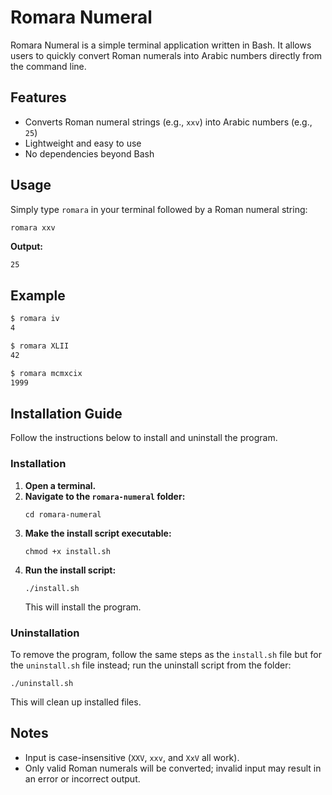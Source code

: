 # Romara Numeral

Romara Numeral is a simple terminal application written in Bash. It allows users to quickly convert Roman numerals into Arabic numbers directly from the command line.

## Features

- Converts Roman numeral strings (e.g., `xxv`) into Arabic numbers (e.g., `25`)
- Lightweight and easy to use
- No dependencies beyond Bash

## Usage

Simply type `romara` in your terminal followed by a Roman numeral string:

```bash
romara xxv
```

**Output:**
```
25
```

## Example

```bash
$ romara iv
4

$ romara XLII
42

$ romara mcmxcix
1999
```

## Installation Guide

Follow the instructions below to install and uninstall the program.

### Installation

1. **Open a terminal.**
2. **Navigate to the `romara-numeral` folder:**
   ```
   cd romara-numeral
   ```
3. **Make the install script executable:**
   ```
   chmod +x install.sh
   ```
4. **Run the install script:**
   ```
   ./install.sh
   ```
   This will install the program.

### Uninstallation

To remove the program, follow the same steps as the `install.sh` file but for the `uninstall.sh` file instead; run the uninstall script from the folder:
```
./uninstall.sh
```
This will clean up installed files.

## Notes

- Input is case-insensitive (`XXV`, `xxv`, and `XxV` all work).
- Only valid Roman numerals will be converted; invalid input may result in an error or incorrect output.
